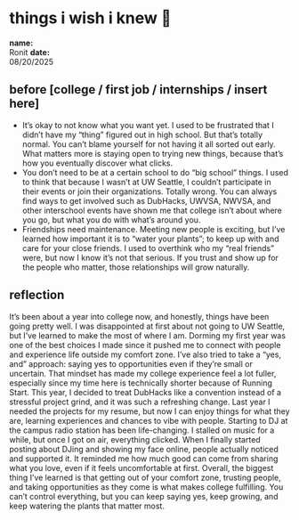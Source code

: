 # things i wish i knew 🌸

**name:**  
Ronit
**date:**  
08/20/2025

## before [college / first job / internships / insert here]  
- It’s okay to not know what you want yet.
I used to be frustrated that I didn’t have my “thing” figured out in high school. But that’s totally normal. You can’t blame yourself for not having it all sorted out early. What matters more is staying open to trying new things, because that’s how you eventually discover what clicks.
- You don’t need to be at a certain school to do “big school” things.
I used to think that because I wasn’t at UW Seattle, I couldn’t participate in their events or join their organizations. Totally wrong. You can always find ways to get involved such as DubHacks, UWVSA, NWVSA, and other interschool events have shown me that college isn’t about where you go, but what you do with what’s around you.
- Friendships need maintenance.
Meeting new people is exciting, but I’ve learned how important it is to “water your plants”; to keep up with and care for your close friends. I used to overthink who my “real friends” were, but now I know it’s not that serious. If you trust and show up for the people who matter, those relationships will grow naturally.
## reflection  
It’s been about a year into college now, and honestly, things have been going pretty well. I was disappointed at first about not going to UW Seattle, but I’ve learned to make the most of where I am. Dorming my first year was one of the best choices I made since it pushed me to connect with people and experience life outside my comfort zone.
I’ve also tried to take a “yes, and” approach: saying yes to opportunities even if they’re small or uncertain. That mindset has made my college experience feel a lot fuller, especially since my time here is technically shorter because of Running Start.
This year, I decided to treat DubHacks like a convention instead of a stressful project grind, and it was such a refreshing change. Last year I needed the projects for my resume, but now I can enjoy things for what they are, learning experiences and chances to vibe with people.
Starting to DJ at the campus radio station has been life-changing. I stalled on music for a while, but once I got on air, everything clicked. When I finally started posting about DJing and showing my face online, people actually noticed and supported it. It reminded me how much good can come from sharing what you love, even if it feels uncomfortable at first.
Overall, the biggest thing I’ve learned is that getting out of your comfort zone, trusting people, and taking opportunities as they come is what makes college fulfilling. You can’t control everything, but you can keep saying yes, keep growing, and keep watering the plants that matter most.
